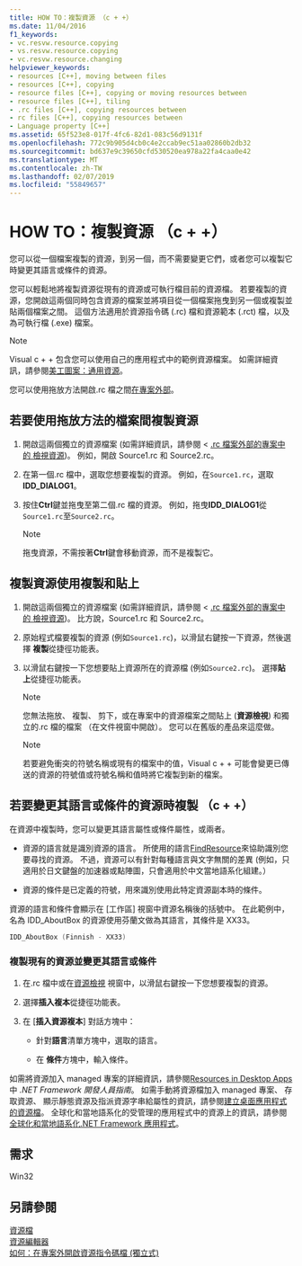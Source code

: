 ```yaml
---
title: HOW TO：複製資源 （c + +）
ms.date: 11/04/2016
f1_keywords:
- vc.resvw.resource.copying
- vs.resvw.resource.copying
- vc.resvw.resource.changing
helpviewer_keywords:
- resources [C++], moving between files
- resources [C++], copying
- resource files [C++], copying or moving resources between
- resource files [C++], tiling
- .rc files [C++], copying resources between
- rc files [C++], copying resources between
- Language property [C++]
ms.assetid: 65f523e8-017f-4fc6-82d1-083c56d9131f
ms.openlocfilehash: 772c9b905d4cb0c4e2ccab9ec51aa02860b2db32
ms.sourcegitcommit: bd637e9c39650cfd530520ea978a22fa4caa0e42
ms.translationtype: MT
ms.contentlocale: zh-TW
ms.lasthandoff: 02/07/2019
ms.locfileid: "55849657"
---
```

# <a name="how-to-copy-resources-c"></a>HOW TO：複製資源 （c + +）

您可以從一個檔案複製的資源，到另一個，而不需要變更它們，或者您可以複製它時變更其語言或條件的資源。

您可以輕鬆地將複製資源從現有的資源或可執行檔目前的資源檔。 若要複製的資源，您開啟這兩個同時包含資源的檔案並將項目從一個檔案拖曳到另一個或複製並貼兩個檔案之間。 這個方法適用於資源指令碼 (.rc) 檔和資源範本 (.rct) 檔，以及為可執行檔 (.exe) 檔案。

> [!NOTE]
> Visual c + + 包含您可以使用自己的應用程式中的範例資源檔案。 如需詳細資訊，請參閱[美工圖案：通用資源](https://github.com/Microsoft/VCSamples)。

您可以使用拖放方法開啟.rc 檔之間[在專案外部](../windows/how-to-open-a-resource-script-file-outside-of-a-project-standalone.md)。

## <a name="to-copy-resources-between-files-using-the-drag-and-drop-method"></a>若要使用拖放方法的檔案間複製資源

1. 開啟這兩個獨立的資源檔案 (如需詳細資訊，請參閱 < [.rc 檔案外部的專案中的 檢視資源](../windows/how-to-open-a-resource-script-file-outside-of-a-project-standalone.md))。 例如，開啟 Source1.rc 和 Source2.rc。

1. 在第一個.rc 檔中，選取您想要複製的資源。 例如，在`Source1.rc`，選取**IDD_DIALOG1**。

1. 按住**Ctrl**鍵並拖曳至第二個.rc 檔的資源。 例如，拖曳**IDD_DIALOG1**從`Source1.rc`至`Source2.rc`。

   > [!NOTE]
   > 拖曳資源，不需按著**Ctrl**鍵會移動資源，而不是複製它。

## <a name="to-copy-resources-using-copy-and-paste"></a>複製資源使用複製和貼上

1. 開啟這兩個獨立的資源檔案 (如需詳細資訊，請參閱 < [.rc 檔案外部的專案中的 檢視資源](../windows/how-to-open-a-resource-script-file-outside-of-a-project-standalone.md))。 比方說，Source1.rc 和 Source2.rc。

1. 原始程式檔要複製的資源 (例如`Source1.rc`)，以滑鼠右鍵按一下資源，然後選擇 **複製**從捷徑功能表。

1. 以滑鼠右鍵按一下您想要貼上資源所在的資源檔 (例如`Source2.rc`)。 選擇**貼上**從捷徑功能表。

   > [!NOTE]
   > 您無法拖放、 複製、 剪下，或在專案中的資源檔案之間貼上 (**資源檢視**) 和獨立的.rc 檔的檔案 （在文件視窗中開啟）。 您可以在舊版的產品來這麼做。

   > [!NOTE]
   > 若要避免衝突的符號名稱或現有的檔案中的值，Visual c + + 可能會變更已傳送的資源的符號值或符號名稱和值時將它複製到新的檔案。

## <a name="to-change-the-language-or-condition-of-a-resource-while-copying-c"></a>若要變更其語言或條件的資源時複製 （c + +）

在資源中複製時，您可以變更其語言屬性或條件屬性，或兩者。

- 資源的語言就是識別資源的語言。 所使用的語言[FindResource](/windows/desktop/api/winbase/nf-winbase-findresourcea)來協助識別您要尋找的資源。 不過，資源可以有針對每種語言與文字無關的差異 (例如，只適用於日文鍵盤的加速器或點陣圖，只會適用於中文當地語系化組建。）

- 資源的條件是已定義的符號，用來識別使用此特定資源副本時的條件。

資源的語言和條件會顯示在 [工作區] 視窗中資源名稱後的括號中。 在此範例中，名為 IDD_AboutBox 的資源使用芬蘭文做為其語言，其條件是 XX33。

```cpp
IDD_AboutBox (Finnish - XX33)
```

### <a name="to-copy-an-existing-resource-and-change-its-language-or-condition"></a>複製現有的資源並變更其語言或條件

1. 在.rc 檔中或在[資源檢視](../windows/resource-view-window.md) 視窗中，以滑鼠右鍵按一下您想要複製的資源。

1. 選擇**插入複本**從捷徑功能表。

1. 在 [**插入資源複本**] 對話方塊中：

   - 針對**語言**清單方塊中，選取的語言。

   - 在 **條件**方塊中，輸入條件。

如需將資源加入 managed 專案的詳細資訊，請參閱[Resources in Desktop Apps](/dotnet/framework/resources/index)中 *.NET Framework 開發人員指南*。 如需手動將資源檔加入 managed 專案、 存取資源、 顯示靜態資源及指派資源字串給屬性的資訊，請參閱[建立桌面應用程式的資源檔](/dotnet/framework/resources/creating-resource-files-for-desktop-apps)。 全球化和當地語系化的受管理的應用程式中的資源上的資訊，請參閱[全球化和當地語系化.NET Framework 應用程式](/dotnet/standard/globalization-localization/index)。

## <a name="requirements"></a>需求

Win32

## <a name="see-also"></a>另請參閱

[資源檔](../windows/resource-files-visual-studio.md)<br/>
[資源編輯器](../windows/resource-editors.md)<br/>
[如何：在專案外開啟資源指令碼檔 (獨立式)](../windows/how-to-open-a-resource-script-file-outside-of-a-project-standalone.md)<br/>

